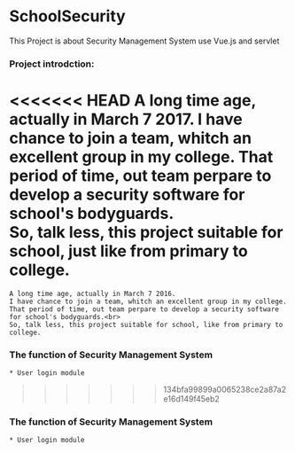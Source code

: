 # SchoolSecurity
This Project is about Security Management System use Vue.js and servlet


### Project introdction:
<<<<<<< HEAD
	A long time age, actually in March 7 2017. 
	I have chance to join a team, whitch an excellent group in my college.
	That period of time, out team perpare to develop a security software for school's bodyguards.<br> 
	So, talk less, this project suitable for school, just like from primary to college.
=======
	A long time age, actually in March 7 2016. 
	I have chance to join a team, whitch an excellent group in my college.
	That period of time, out team perpare to develop a security software for school's bodyguards.<br> 
	So, talk less, this project suitable for school, like from primary to college.
	
### The function of Security Management System	
	* User login module
>>>>>>> 134bfa99899a0065238ce2a87a2e16d149f45eb2
	
### The function of Security Management System	
	* User login module

	
